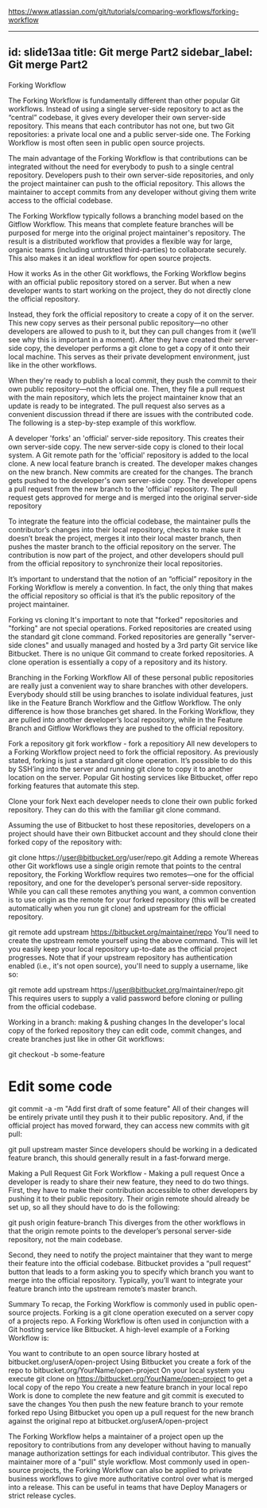 https://www.atlassian.com/git/tutorials/comparing-workflows/forking-workflow

---
id: slide13aa
title: Git merge Part2
sidebar_label: Git merge Part2
---

####
Forking Workflow


The Forking Workflow is fundamentally different than other popular Git workflows. Instead of using a single server-side repository to act as the “central” codebase, it gives every developer their own server-side repository. This means that each contributor has not one, but two Git repositories: a private local one and a public server-side one. The Forking Workflow is most often seen in public open source projects.

The main advantage of the Forking Workflow is that contributions can be integrated without the need for everybody to push to a single central repository. Developers push to their own server-side repositories, and only the project maintainer can push to the official repository. This allows the maintainer to accept commits from any developer without giving them write access to the official codebase.

The Forking Workflow typically follows a branching model based on the Gitflow Workflow. This means that complete feature branches will be purposed for merge into the original project maintainer's repository. The result is a distributed workflow that provides a flexible way for large, organic teams (including untrusted third-parties) to collaborate securely. This also makes it an ideal workflow for open source projects.


How it works
As in the other Git workflows, the Forking Workflow begins with an official public repository stored on a server. But when a new developer wants to start working on the project, they do not directly clone the official repository.

Instead, they fork the official repository to create a copy of it on the server. This new copy serves as their personal public repository—no other developers are allowed to push to it, but they can pull changes from it (we’ll see why this is important in a moment). After they have created their server-side copy, the developer performs a git clone to get a copy of it onto their local machine. This serves as their private development environment, just like in the other workflows.

When they're ready to publish a local commit, they push the commit to their own public repository—not the official one. Then, they file a pull request with the main repository, which lets the project maintainer know that an update is ready to be integrated. The pull request also serves as a convenient discussion thread if there are issues with the contributed code. The following is a step-by-step example of this workflow.



A developer 'forks' an 'official' server-side repository. This creates their own server-side copy.
The new server-side copy is cloned to their local system.
A Git remote path for the 'official' repository is added to the local clone.
A new local feature branch is created.
The developer makes changes on the new branch.
New commits are created for the changes.
The branch gets pushed to the developer's own server-side copy.
The developer opens a pull request from the new branch to the 'official' repository.
The pull request gets approved for merge and is merged into the original server-side repository

To integrate the feature into the official codebase, the maintainer pulls the contributor’s changes into their local repository, checks to make sure it doesn’t break the project, merges it into their local master branch, then pushes the master branch to the official repository on the server. The contribution is now part of the project, and other developers should pull from the official repository to synchronize their local repositories.

It’s important to understand that the notion of an “official” repository in the Forking Workflow is merely a convention. In fact, the only thing that makes the official repository so official is that it’s the public repository of the project maintainer.

Forking vs cloning
It's important to note that "forked" repositories and "forking" are not special operations. Forked repositories are created using the standard git clone command. Forked repositories are generally "server-side clones" and usually managed and hosted by a 3rd party Git service like Bitbucket. There is no unique Git command to create forked repositories. A clone operation is essentially a copy of a repository and its history.

Branching in the Forking Workflow
All of these personal public repositories are really just a convenient way to share branches with other developers. Everybody should still be using branches to isolate individual features, just like in the Feature Branch Workflow and the Gitflow Workflow. The only difference is how those branches get shared. In the Forking Workflow, they are pulled into another developer’s local repository, while in the Feature Branch and Gitflow Workflows they are pushed to the official repository.

Fork a repository
git fork workflow - fork a repositiory
All new developers to a Forking Workflow project need to fork the official repository. As previously stated, forking is just a standard git clone operation. It’s possible to do this by SSH’ing into the server and running git clone to copy it to another location on the server. Popular Git hosting services like Bitbucket, offer repo forking features that automate this step.

Clone your fork
Next each developer needs to clone their own public forked repository. They can do this with the familiar git clone command.

Assuming the use of Bitbucket to host these repositories, developers on a project should have their own Bitbucket account and they should clone their forked copy of the repository with:

git clone https://user@bitbucket.org/user/repo.git
Adding a remote
Whereas other Git workflows use a single origin remote that points to the central repository, the Forking Workflow requires two remotes—one for the official repository, and one for the developer’s personal server-side repository. While you can call these remotes anything you want, a common convention is to use origin as the remote for your forked repository (this will be created automatically when you run git clone) and upstream for the official repository.

git remote add upstream https://bitbucket.org/maintainer/repo
You’ll need to create the upstream remote yourself using the above command. This will let you easily keep your local repository up-to-date as the official project progresses. Note that if your upstream repository has authentication enabled (i.e., it's not open source), you'll need to supply a username, like so:

git remote add upstream https://user@bitbucket.org/maintainer/repo.git
This requires users to supply a valid password before cloning or pulling from the official codebase.

Working in a branch: making & pushing changes
In the developer's local copy of the forked repository they can edit code, commit changes, and create branches just like in other Git workflows:

git checkout -b some-feature
# Edit some code
git commit -a -m "Add first draft of some feature"
All of their changes will be entirely private until they push it to their public repository. And, if the official project has moved forward, they can access new commits with git pull:

git pull upstream master
Since developers should be working in a dedicated feature branch, this should generally result in a fast-forward merge.

Making a Pull Request
Git Fork Workflow - Making a pull request
Once a developer is ready to share their new feature, they need to do two things. First, they have to make their contribution accessible to other developers by pushing it to their public repository. Their origin remote should already be set up, so all they should have to do is the following:

git push origin feature-branch
This diverges from the other workflows in that the origin remote points to the developer’s personal server-side repository, not the main codebase.

Second, they need to notify the project maintainer that they want to merge their feature into the official codebase. Bitbucket provides a “pull request” button that leads to a form asking you to specify which branch you want to merge into the official repository. Typically, you’ll want to integrate your feature branch into the upstream remote’s master branch.

Summary
To recap, the Forking Workflow is commonly used in public open-source projects. Forking is a git clone operation executed on a server copy of a projects repo. A Forking Workflow is often used in conjunction with a Git hosting service like Bitbucket. A high-level example of a Forking Workflow is:



You want to contribute to an open source library hosted at bitbucket.org/userA/open-project
Using Bitbucket you create a fork of the repo to bitbucket.org/YourName/open-project
On your local system you execute git clone on https://bitbucket.org/YourName/open-project to get a local copy of the repo
You create a new feature branch in your local repo
Work is done to complete the new feature and git commit is executed to save the changes
You then push the new feature branch to your remote forked repo
Using Bitbucket you open up a pull request for the new branch against the original repo at bitbucket.org/userA/open-project



The Forking Workflow helps a maintainer of a project open up the repository to contributions from any developer without having to manually manage authorization settings for each individual contributor. This gives the maintainer more of a "pull" style workflow. Most commonly used in open-source projects, the Forking Workflow can also be applied to private business workflows to give more authoritative control over what is merged into a release. This can be useful in teams that have Deploy Managers or strict release cycles.
